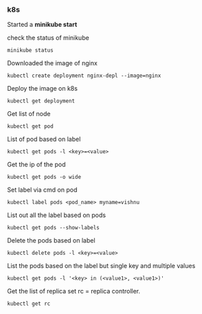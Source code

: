 ### k8s

Started a **minikube start**

check the status of minikube
```
minikube status
```

Downloaded the image of nginx

```
kubectl create deployment nginx-depl --image=nginx
```

Deploy the image on k8s
```
kubectl get deployment
```

Get list of node 
```
kubectl get pod
```
List of pod based on label
```
kubectl get pods -l <key>=<value>
```

Get the ip of the pod
```
kubectl get pods -o wide
```

Set label via cmd on pod
```
kubectl label pods <pod_name> myname=vishnu
```

List out all the label based on pods
```
kubectl get pods --show-labels
```

Delete the pods based on label
```
kubectl delete pods -l <key>=<value>
```

List the pods based on the label but single key and multiple values
```
kubectl get pods -l '<key> in (<value1>, <value1>)'
```

Get the list of replica set 
rc = replica controller.
```
kubectl get rc
```
